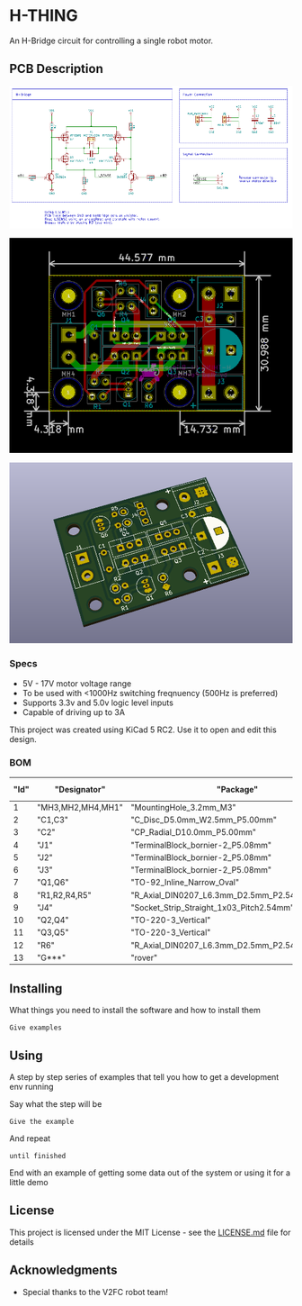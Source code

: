 # H-THING

An H-Bridge circuit for controlling a single robot motor.

## PCB Description

![Schematic](https://raw.githubusercontent.com/Arrakark/H-THING/master/schematic.png)

![PCB](https://raw.githubusercontent.com/Arrakark/H-THING/master/pcb.png)

![3d view](https://raw.githubusercontent.com/Arrakark/H-THING/master/3d.png)

### Specs

* 5V - 17V motor voltage range
* To be used with <1000Hz switching freqnuency (500Hz is preferred)
* Supports 3.3v and 5.0v logic level inputs
* Capable of driving up to 3A

This project was created using KiCad 5 RC2. Use it to open and edit this design.

### BOM

| "Id" | "Designator"      | "Package"                                        | "Quantity" | "Designation"           | "Supplier and ref" |  |  | 
|------|-------------------|--------------------------------------------------|------------|-------------------------|--------------------|--|--| 
| 1    | "MH3,MH2,MH4,MH1" | "MountingHole_3.2mm_M3"                          | 4          | "MountingHole_3.2mm_M3" |                    |  |  | 
| 2    | "C1,C3"           | "C_Disc_D5.0mm_W2.5mm_P5.00mm"                   | 2          | "100nF"                 |                    |  |  | 
| 3    | "C2"              | "CP_Radial_D10.0mm_P5.00mm"                      | 1          | "470uF"                 |                    |  |  | 
| 4    | "J1"              | "TerminalBlock_bornier-2_P5.08mm"                | 1          | "MOTOR_CON"             |                    |  |  | 
| 5    | "J2"              | "TerminalBlock_bornier-2_P5.08mm"                | 1          | "PWR_PASSTHRU"          |                    |  |  | 
| 6    | "J3"              | "TerminalBlock_bornier-2_P5.08mm"                | 1          | "MAIN_PWR"              |                    |  |  | 
| 7    | "Q1,Q6"           | "TO-92_Inline_Narrow_Oval"                       | 2          | "2N3904"                |                    |  |  | 
| 8    | "R1,R2,R4,R5"     | "R_Axial_DIN0207_L6.3mm_D2.5mm_P2.54mm_Vertical" | 4          | "1k00"                  |                    |  |  | 
| 9    | "J4"              | "Socket_Strip_Straight_1x03_Pitch2.54mm"         | 1          | "SIG_CON"               |                    |  |  | 
| 10   | "Q2,Q4"           | "TO-220-3_Vertical"                              | 2          | "IRF5305"               |                    |  |  | 
| 11   | "Q3,Q5"           | "TO-220-3_Vertical"                              | 2          | "HUF75321"              |                    |  |  | 
| 12   | "R6"              | "R_Axial_DIN0207_L6.3mm_D2.5mm_P2.54mm_Vertical" | 1          | "0R20"                  |                    |  |  | 
| 13   | "G***"            | "rover"                                          | 1          | "LOGO"                  |                    |  |  | 


## Installing

What things you need to install the software and how to install them

```
Give examples
```

## Using

A step by step series of examples that tell you how to get a development env running

Say what the step will be

```
Give the example
```

And repeat

```
until finished
```

End with an example of getting some data out of the system or using it for a little demo


## License

This project is licensed under the MIT License - see the [LICENSE.md](LICENSE.md) file for details

## Acknowledgments

* Special thanks to the V2FC robot team!
